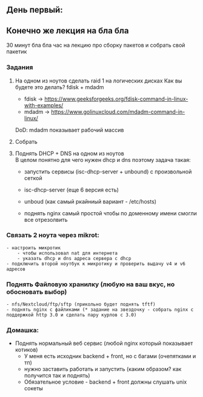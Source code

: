 ## День первый: 

## Конечно же лекция на бла бла 
30 минут бла бла
час на лекцию про сборку пакетов и собрать свой пакетик

### Задания
1. На одном из ноутов сделать raid 1 на логических дисках
    Как вы будете это делать?  fdisk + mdadm
    - fdisk -> https://www.geeksforgeeks.org/fdisk-command-in-linux-with-examples/
    - mdadm -> https://www.golinuxcloud.com/mdadm-command-in-linux/

    DoD: mdadm показывает рабочий массив 

2. Собрать 
2. Поднять DHCP + DNS на одном из ноутов    
    В целом понятно для чего нужен dhcp и dns
    поэтому задача такая: 
    - запустить сервисы (isc-dhcp-server + unbound) с произвольной сеткой
    - isc-dhcp-server (еще 6 версия есть)
    - unboud (как самый ркайниый вариант - /etc/hosts)

    - поднять nginx самый простой чтобы по доменному имени смогли все отрезолвить 

### Связать 2 ноута через mikrot:
    - настроить микротик 
        - чтобы использовал nat для интернета
        - указать dhcp и dns адреса сервера с dhcp
    - подключить второй ноутбук к микротику и проверить выдачу v4 и v6 адресов
    
### Поднять Файловую хранилку (любую на ваш вкус, но обосновать выбор)
    - nfs/Nextcloud/ftp/sftp (прикольно будет поднять tftf)
    - поднять nginx c файликами (* задание на звездочку - собрать nginx c поддержкой http 3.0 и сделать пару курлов с 3.0) 

### Домашка:
- Поднять нормальный веб сервис (любой nginx который показывает котиков)
    - У меня есть исходник backend +  front, но с багами (очепятками и тп)
    - нужно заставить работать и запустить (каким образом? как получится так и поднять)
    - Обязательное условие - backend + front должны слушать unix сокеты
